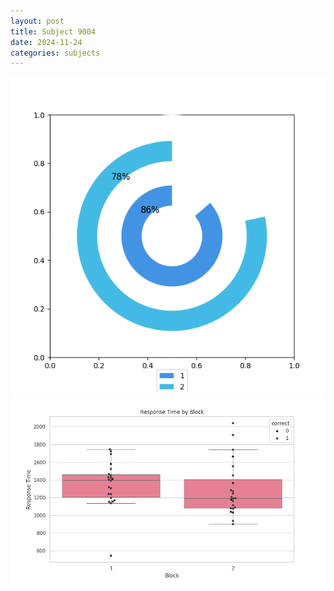 ```yaml
---
layout: post
title: Subject 9004
date: 2024-11-24
categories: subjects
---
```


![](data/9004/run-27/9004__acc_test.png)
![](data/9004/run-27/9004_rt.png)
